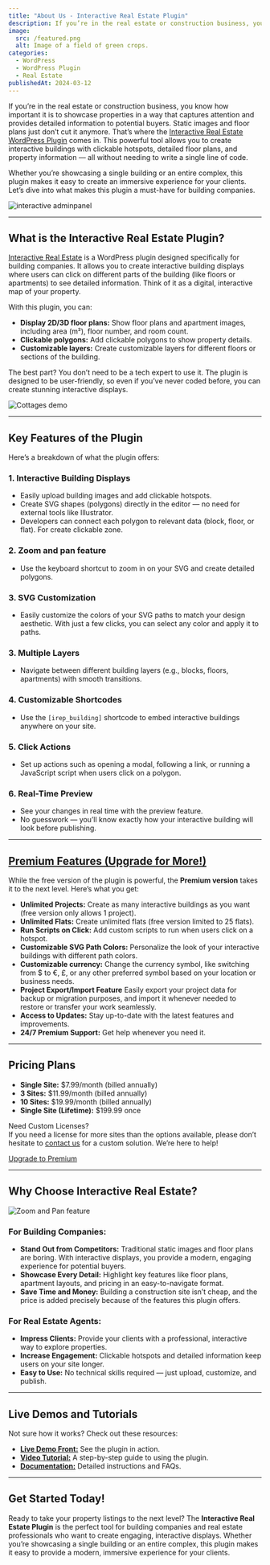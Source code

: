 ```yaml
---
title: "About Us - Interactive Real Estate Plugin"
description: If you’re in the real estate or construction business, you know how important it is to showcase properties in a way that captures attention and provides detailed information to potential buyers. Static images and floor plans just don’t cut it anymore.
image:
  src: /featured.png
  alt: Image of a field of green crops.
categories:
  - WordPress
  - WordPress Plugin
  - Real Estate
publishedAt: 2024-03-12
---
```


If you’re in the real estate or construction business, you know how important it is to showcase properties in a way that captures attention and provides detailed information to potential buyers. Static images and floor plans just don’t cut it anymore. That’s where the <a href="https://wordpress.org/plugins/interactive-real-estate/" target="_blank" rel="noopener">Interactive Real Estate WordPress Plugin</a> comes in. This powerful tool allows you to create interactive buildings with clickable hotspots, detailed floor plans, and property information — all without needing to write a single line of code.

Whether you’re showcasing a single building or an entire complex, this plugin makes it easy to create an immersive experience for your clients. Let’s dive into what makes this plugin a must-have for building companies.

![interactive adminpanel](/assets/blog/adminpanel.webp)

---

## What is the Interactive Real Estate Plugin?

<a href="https://wordpress.org/plugins/interactive-real-estate/" target="_blank" rel="noopener">Interactive Real Estate</a> is a WordPress plugin designed specifically for building companies. It allows you to create interactive building displays where users can click on different parts of the building (like floors or apartments) to see detailed information. Think of it as a digital, interactive map of your property.

With this plugin, you can:

- **Display 2D/3D floor plans:** Show floor plans and apartment images, including area (m²), floor number, and room count.
- **Clickable polygons:** Add clickable polygons to show property details.
- **Customizable layers:** Create customizable layers for different floors or sections of the building.

The best part? You don’t need to be a tech expert to use it. The plugin is designed to be user-friendly, so even if you’ve never coded before, you can create stunning interactive displays.

![Cottages demo](/assets/blog/cottages-demo.webp)

---

## Key Features of the Plugin

Here’s a breakdown of what the plugin offers:

### 1. Interactive Building Displays

- Easily upload building images and add clickable hotspots.
- Create SVG shapes (polygons) directly in the editor — no need for external tools like Illustrator.
- Developers can connect each polygon to relevant data (block, floor, or flat). For create clickable zone.

### 2. Zoom and pan feature

- Use the keyboard shortcut to zoom in on your SVG and create detailed polygons.

### 3. SVG Customization

- Easily customize the colors of your SVG paths to match your design aesthetic. With just a few clicks, you can select any color and apply it to paths.

### 3. Multiple Layers

- Navigate between different building layers (e.g., blocks, floors, apartments) with smooth transitions.

### 4. Customizable Shortcodes

- Use the `[irep_building]` shortcode to embed interactive buildings anywhere on your site.

### 5. Click Actions

- Set up actions such as opening a modal, following a link, or running a JavaScript script when users click on a polygon.

### 6. Real-Time Preview

- See your changes in real time with the preview feature.
- No guesswork — you’ll know exactly how your interactive building will look before publishing.

---

## [Premium Features (Upgrade for More!)](/pricing)

While the free version of the plugin is powerful, the **Premium version** takes it to the next level. Here’s what you get:

- **Unlimited Projects:** Create as many interactive buildings as you want (free version only allows 1 project).
- **Unlimited Flats:** Create unlimited flats (free version limited to 25 flats).
- **Run Scripts on Click:** Add custom scripts to run when users click on a hotspot.
- **Customizable SVG Path Colors:** Personalize the look of your interactive buildings with different path colors.
- **Customizable currency:** Change the currency symbol, like switching from $ to €, £, or any other preferred symbol based on your location or business needs.
- **Project Export/Import Feature** Easily export your project data for backup or migration purposes, and import it whenever needed to restore or transfer your work seamlessly.
- **Access to Updates:** Stay up-to-date with the latest features and improvements.
- **24/7 Premium Support:** Get help whenever you need it.

---

## Pricing Plans

- **Single Site:** $7.99/month (billed annually)
- **3 Sites:** $11.99/month (billed annually)
- **10 Sites:** $19.99/month (billed annually)
- **Single Site (Lifetime):** $199.99 once

Need Custom Licenses?  
If you need a license for more sites than the options available, please don’t hesitate to [contact us](/contact) for a custom solution. We’re here to help!

[Upgrade to Premium](/pricing)

---

## Why Choose Interactive Real Estate?

![Zoom and Pan feature](/assets/blog/zoom-pan-hotel.gif)

### For Building Companies:

- **Stand Out from Competitors:** Traditional static images and floor plans are boring. With interactive displays, you provide a modern, engaging experience for potential buyers.
- **Showcase Every Detail:** Highlight key features like floor plans, apartment layouts, and pricing in an easy-to-navigate format.
- **Save Time and Money:** Building a construction site isn’t cheap, and the price is added precisely because of the features this plugin offers.

### For Real Estate Agents:

- **Impress Clients:** Provide your clients with a professional, interactive way to explore properties.
- **Increase Engagement:** Clickable hotspots and detailed information keep users on your site longer.
- **Easy to Use:** No technical skills required — just upload, customize, and publish.

---

## Live Demos and Tutorials

Not sure how it works? Check out these resources:

- [**Live Demo Front:**](/demos) See the plugin in action.
- **<a href='https://www.youtube.com/watch?v=dQmqouszdK0' target="_blank">Video Tutorial:</a>** A step-by-step guide to using the plugin.
- [**Documentation:**](/doc) Detailed instructions and FAQs.

---

## Get Started Today!

Ready to take your property listings to the next level? The **Interactive Real Estate Plugin** is the perfect tool for building companies and real estate professionals who want to create engaging, interactive displays. Whether you’re showcasing a single building or an entire complex, this plugin makes it easy to provide a modern, immersive experience for your clients.
